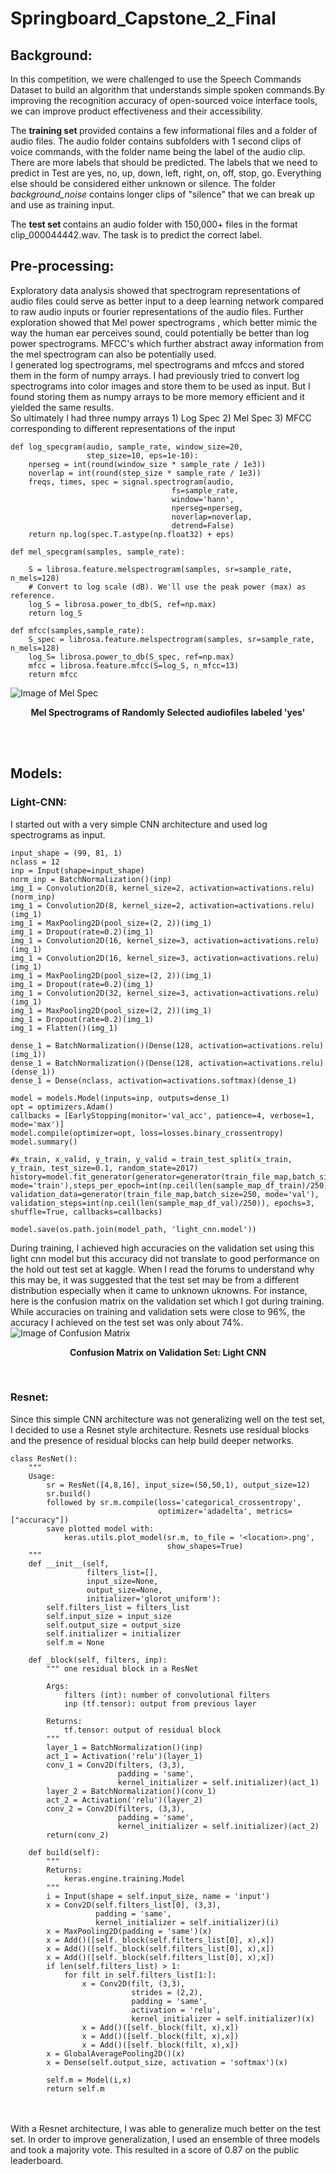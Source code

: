 # Springboard_Capstone_2_Final

## Background: 
In this competition, we were challenged to use the Speech Commands Dataset to build an algorithm that understands
simple spoken commands.By improving the recognition accuracy of open-sourced voice interface tools,
we can improve product effectiveness and their accessibility.

The <b>training set </b> provided contains a few informational files and a folder of audio files. 
The audio folder contains subfolders with 1 second clips of voice commands, with the folder name being the label of the audio clip. 
There are more labels that should be predicted. The labels that we need to predict in Test are yes, no, up, down, left, right, on, off, 
stop, go. Everything else should be considered either unknown or silence. 
The folder _background_noise_ contains longer clips of "silence" that we can break up and use as training input.

The <b>test set </b> contains an audio folder with 150,000+ files in the format clip_000044442.wav. 
The task is to predict the correct label.

## Pre-processing: 
Exploratory data analysis showed that spectrogram representations of audio files could serve as better input to a deep learning network 
compared to raw audio inputs or fourier representations of the audio files. Further exploration showed that Mel power spectrograms 
, which better mimic the way the human ear perceives sound, could potentially be better than log power spectrograms. MFCC's which further abstract
away information from the mel spectrogram can also be potentially used. <br>
I generated log spectrograms, mel spectrograms and mfccs and stored them in the form of numpy arrays. I had previously tried to convert log spectrograms
into color images and store them to be used as input. But I found storing them as numpy arrays to be more memory efficient and it yielded 
the same results. <br>
So ultimately I had three numpy arrays 1) Log Spec 2) Mel Spec 3) MFCC corresponding to different representations of the input 

~~~
def log_specgram(audio, sample_rate, window_size=20,
                 step_size=10, eps=1e-10):
    nperseg = int(round(window_size * sample_rate / 1e3))
    noverlap = int(round(step_size * sample_rate / 1e3))
    freqs, times, spec = signal.spectrogram(audio,
                                    fs=sample_rate,
                                    window='hann',
                                    nperseg=nperseg,
                                    noverlap=noverlap,
                                    detrend=False)
    return np.log(spec.T.astype(np.float32) + eps)

def mel_specgram(samples, sample_rate):
    
    S = librosa.feature.melspectrogram(samples, sr=sample_rate, n_mels=128)
    # Convert to log scale (dB). We'll use the peak power (max) as reference.
    log_S = librosa.power_to_db(S, ref=np.max)
    return log_S

def mfcc(samples,sample_rate):
    S_spec = librosa.feature.melspectrogram(samples, sr=sample_rate, n_mels=128)
    log_S= librosa.power_to_db(S_spec, ref=np.max)
    mfcc = librosa.feature.mfcc(S=log_S, n_mfcc=13)
    return mfcc
 ~~~ 
![Image of Mel Spec](https://github.com/ravimaranganti/Springboard_Capstone_2_Final/blob/master/images/melspec_yes.png)
 <p align="center"> <b> Mel Spectrograms of Randomly Selected audiofiles labeled 'yes' </b> </p>
<br>
<br>

## Models: 
### Light-CNN: 
I started out with a very simple CNN architecture and used log spectrograms as input. 
~~~
input_shape = (99, 81, 1)
nclass = 12
inp = Input(shape=input_shape)
norm_inp = BatchNormalization()(inp)
img_1 = Convolution2D(8, kernel_size=2, activation=activations.relu)(norm_inp)
img_1 = Convolution2D(8, kernel_size=2, activation=activations.relu)(img_1)
img_1 = MaxPooling2D(pool_size=(2, 2))(img_1)
img_1 = Dropout(rate=0.2)(img_1)
img_1 = Convolution2D(16, kernel_size=3, activation=activations.relu)(img_1)
img_1 = Convolution2D(16, kernel_size=3, activation=activations.relu)(img_1)
img_1 = MaxPooling2D(pool_size=(2, 2))(img_1)
img_1 = Dropout(rate=0.2)(img_1)
img_1 = Convolution2D(32, kernel_size=3, activation=activations.relu)(img_1)
img_1 = MaxPooling2D(pool_size=(2, 2))(img_1)
img_1 = Dropout(rate=0.2)(img_1)
img_1 = Flatten()(img_1)

dense_1 = BatchNormalization()(Dense(128, activation=activations.relu)(img_1))
dense_1 = BatchNormalization()(Dense(128, activation=activations.relu)(dense_1))
dense_1 = Dense(nclass, activation=activations.softmax)(dense_1)

model = models.Model(inputs=inp, outputs=dense_1)
opt = optimizers.Adam()
callbacks = [EarlyStopping(monitor='val_acc', patience=4, verbose=1, mode='max')]
model.compile(optimizer=opt, loss=losses.binary_crossentropy)
model.summary()

#x_train, x_valid, y_train, y_valid = train_test_split(x_train, y_train, test_size=0.1, random_state=2017)
history=model.fit_generator(generator=generator(train_file_map,batch_size=250, mode='train'),steps_per_epoch=int(np.ceil(len(sample_map_df_train)/250)), validation_data=generator(train_file_map,batch_size=250, mode='val'), validation_steps=int(np.ceil(len(sample_map_df_val)/250)), epochs=3, shuffle=True, callbacks=callbacks)

model.save(os.path.join(model_path, 'light_cnn.model'))
~~~
During training, I achieved high accuracies on the validation set using this light cnn model but this accuracy did not translate to good performance on the hold out test set at kaggle. When I read the forums to understand why this may be, it was suggested that the test set may be from a different distribution especially when it came to unknown uknowns. For instance, here is the confusion matrix on the validation set which I got during training. While accuracies on training and validation sets were close to 96%, the accuracy I achieved on the test set was only about 74%. 
![Image of Confusion Matrix](https://github.com/ravimaranganti/Springboard_Capstone_2_Final/blob/master/images/confusion_matrix_validation_lightcnn.png)
<p align="center"> <b> Confusion Matrix on Validation Set: Light CNN </b> </p>
<br>

### Resnet: 
Since this simple CNN architecture was not generalizing well on the test set, I decided to use a Resnet style architecture. Resnets use residual blocks and the presence of residual blocks can help build deeper networks. 

~~~
class ResNet():
    """
    Usage: 
        sr = ResNet([4,8,16], input_size=(50,50,1), output_size=12)
        sr.build()
        followed by sr.m.compile(loss='categorical_crossentropy', 
                                 optimizer='adadelta', metrics=["accuracy"])
        save plotted model with: 
            keras.utils.plot_model(sr.m, to_file = '<location>.png', 
                                   show_shapes=True)
    """
    def __init__(self,
                 filters_list=[], 
                 input_size=None, 
                 output_size=None,
                 initializer='glorot_uniform'):
        self.filters_list = filters_list
        self.input_size = input_size
        self.output_size = output_size
        self.initializer = initializer
        self.m = None        
    
    def _block(self, filters, inp):
        """ one residual block in a ResNet
        
        Args:
            filters (int): number of convolutional filters
            inp (tf.tensor): output from previous layer
            
        Returns:
            tf.tensor: output of residual block
        """
        layer_1 = BatchNormalization()(inp)
        act_1 = Activation('relu')(layer_1)
        conv_1 = Conv2D(filters, (3,3), 
                        padding = 'same', 
                        kernel_initializer = self.initializer)(act_1)
        layer_2 = BatchNormalization()(conv_1)
        act_2 = Activation('relu')(layer_2)
        conv_2 = Conv2D(filters, (3,3), 
                        padding = 'same', 
                        kernel_initializer = self.initializer)(act_2)
        return(conv_2)

    def build(self):
        """
        Returns:
            keras.engine.training.Model
        """
        i = Input(shape = self.input_size, name = 'input')
        x = Conv2D(self.filters_list[0], (3,3), 
                   padding = 'same', 
                   kernel_initializer = self.initializer)(i)
        x = MaxPooling2D(padding = 'same')(x)        
        x = Add()([self._block(self.filters_list[0], x),x])
        x = Add()([self._block(self.filters_list[0], x),x])
        x = Add()([self._block(self.filters_list[0], x),x])
        if len(self.filters_list) > 1:
            for filt in self.filters_list[1:]:
                x = Conv2D(filt, (3,3),
                           strides = (2,2),
                           padding = 'same',
                           activation = 'relu',
                           kernel_initializer = self.initializer)(x)
                x = Add()([self._block(filt, x),x])
                x = Add()([self._block(filt, x),x])
                x = Add()([self._block(filt, x),x])
        x = GlobalAveragePooling2D()(x)
        x = Dense(self.output_size, activation = 'softmax')(x)
        
        self.m = Model(i,x)
        return self.m
   ~~~
<br>
<br>
With a Resnet architecture, I was able to generalize much better on the test set. In order to improve generalization, I used an ensemble of three models and took a majority vote. This resulted in a score of 0.87 on the public leaderboard. 
